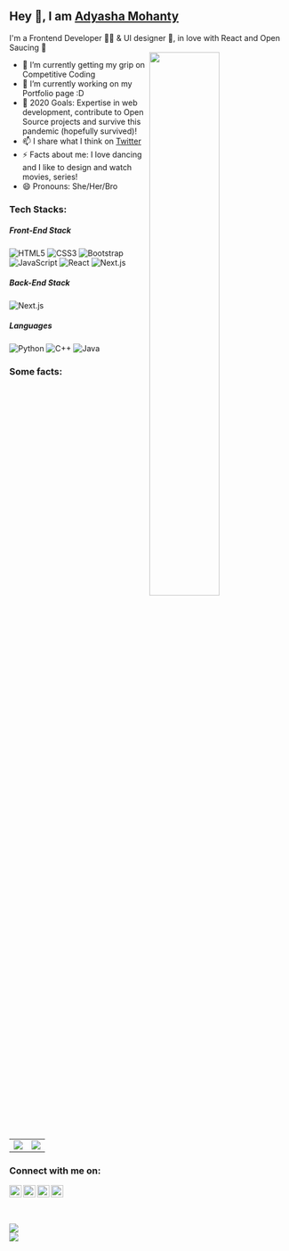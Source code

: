 ## Hey 👋, I am [Adyasha Mohanty](https://adyasha-mohanty.vercel.app/)
I'm a Frontend Developer 👩‍💻 & UI designer 💜, in love with React and Open Saucing 🍕
<br>
<img align="right" width="50%" src="https://user-images.githubusercontent.com/54095539/103103952-894d4980-464a-11eb-8670-5b026829077b.png">

- 🔭 I’m currently getting my grip on Competitive Coding
- 🌱 I’m currently working on my Portfolio page :D
- 🥅 2020 Goals: Expertise in web development, contribute to Open Source projects and survive this pandemic (hopefully survived)!
- 📫 I share what I think on [Twitter](https://twitter.com/Adyasha8105)
- ⚡ Facts about me: I love dancing and I like to design and watch movies, series!
- 😄 Pronouns: She/Her/Bro

### Tech Stacks:

##### Front-End Stack
![HTML5](https://img.shields.io/badge/-HTML5-E34F26?style=flat-square&logo=html5&logoColor=white)
![CSS3](https://img.shields.io/badge/-CSS3-1572B6?style=flat-square&logo=css3)
![Bootstrap](https://img.shields.io/badge/-Bootstrap-563D7C?style=flat-square&logo=bootstrap)
![JavaScript](https://img.shields.io/badge/-JavaScript-yellow?style=flat-square&logo=javascript)
![React](https://img.shields.io/badge/-React-black?style=flat-square&logo=react)
![Next.js](https://img.shields.io/badge/-Next.js-black?style=flat-square&logo=next.js)

##### Back-End Stack
![Next.js](https://img.shields.io/badge/-Firebase-orange?style=flat-square&logo=firebase)

##### Languages
![Python](https://img.shields.io/badge/-Python-black?style=flat-square&logo=Python)
![C++](https://img.shields.io/badge/-C/C++-00599C?style=flat-square&logo=C)
![Java](https://img.shields.io/badge/-java-E34A86?style=flat-square&logo=java)

### Some facts:
<table>
    <tr>
        <td rowspan=2>
            <img src="https://github-readme-stats.vercel.app/api/top-langs/?username=Adyasha8105&theme=dark" align="center"/></td>
    </tr>
    <tr>
        <td><img src="https://github-readme-stats.vercel.app/api?username=Adyasha8105&count_private=true&theme=dark&show_icons=true" align="center"/></td>
    </tr>
</table>

### Connect with me on: 
<table>
    <div align="center m-5" >
        <a href="https://twitter.com/Adyasha8105">
        <img align="left" alt="Adyasha | Twitter" width="22px" src="https://cdn.jsdelivr.net/npm/simple-icons@v3/icons/twitter.svg" />
        </a>
        <a href="https://www.linkedin.com/in/adyasha-mohanty-7a6254191/">
        <img align="left" alt="Adyasha's LinkdeIN" width="22px" src="https://cdn.jsdelivr.net/npm/simple-icons@v3/icons/linkedin.svg" />
        </a>
        <a href="https://www.instagram.com/adyaa_08/">
        <img align="left" alt="Adyasha's instagram" width="22px" height="22px" src="https://cdn.jsdelivr.net/npm/simple-icons@v3/icons/instagram.svg" />
        </a>
        <a href="https://medium.com/@adyashamohanty8105">
        <img align="left" alt="Adyasha"s medium" width="22px" height="22px" src="https://simpleicons.org/icons/medium.svg" />
        </a>
      </div>                                                                                                                 
</table>
<br>
                                                                                                                          
![](https://komarev.com/ghpvc/?username=Adyasha8105&color=79FFE1)                                                                                                                      
[<img src ="https://img.shields.io/badge/Email-Here-%23E4405F.svg?&style=for-the-badge&logo=&logoColor=#6C63FF">](mailto:adyashamohanty8105@gmail.com)

